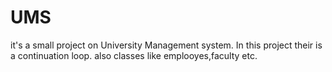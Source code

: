 # UMS
it's a small project on University Management system. In this project their is a continuation loop. also classes like emplooyes,faculty etc.
